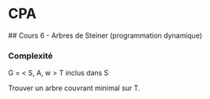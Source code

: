 # CPA
## Cours 6 - Arbres de Steiner (programmation dynamique)
### Complexité

G = < S, A, w >
T inclus dans S

Trouver un arbre couvrant minimal sur T.
